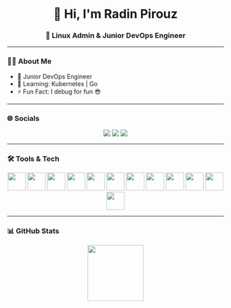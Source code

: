<h1 align="center">👋 Hi, I'm Radin Pirouz</h1>

<h3 align="center">🚀 Linux Admin & Junior DevOps Engineer</h3>

---

### 👨‍💻 About Me

- 🔭 Junior DevOps Engineer
- 🌱 Learning: Kubernetes | Go 
- ⚡ Fun Fact: I debug for fun 😎

---

### 🌐 Socials

<p align="center">
  <a href="#"><img src="https://img.shields.io/badge/LinkedIn-0077B5?style=flat-square&logo=linkedin&logoColor=white" /></a>
  <a href="#"><img src="https://img.shields.io/badge/YouTube-FF0000?style=flat-square&logo=youtube&logoColor=white" /></a>
  <a href="#"><img src="https://img.shields.io/badge/Twitter-1DA1F2?style=flat-square&logo=twitter&logoColor=white" /></a>
</p>

---

### 🛠 Tools & Tech

<p align="center">
  <img src="https://cdn.jsdelivr.net/gh/devicons/devicon/icons/linux/linux-original.svg" width="42" />
  <img src="https://cdn.jsdelivr.net/gh/devicons/devicon/icons/bash/bash-original.svg" width="42" />
  <img src="https://cdn.jsdelivr.net/gh/devicons/devicon/icons/git/git-original.svg" width="42" />
  <img src="https://cdn.jsdelivr.net/gh/devicons/devicon/icons/ansible/ansible-original.svg" width="42" />
  <img src="https://cdn.jsdelivr.net/gh/devicons/devicon/icons/docker/docker-original.svg" width="42" />
  <img src="https://cdn.jsdelivr.net/gh/devicons/devicon/icons/kubernetes/kubernetes-plain.svg" width="42" />
  <img src="https://cdn.jsdelivr.net/gh/devicons/devicon/icons/nginx/nginx-original.svg" width="42" />
  <img src="https://cdn.jsdelivr.net/gh/devicons/devicon/icons/mariadb/mariadb-original.svg" width="42" />
  <img src="https://cdn.jsdelivr.net/gh/devicons/devicon/icons/lua/lua-original.svg" width="42" />
  <img src="https://cdn.jsdelivr.net/gh/devicons/devicon/icons/digitalocean/digitalocean-original.svg" width="42" />
  <img src="https://cdn.jsdelivr.net/gh/devicons/devicon/icons/arduino/arduino-original.svg" width="42" />
  <img src="https://cdn.jsdelivr.net/gh/devicons/devicon/icons/go/go-original-wordmark.svg" width="42" />
</p>

---

### 📊 GitHub Stats

<p align="center">
  <img src="https://streak-stats.demolab.com?user=radinpirouz&theme=dark&hide_border=true&border_radius=5" height="130" />
</p>

